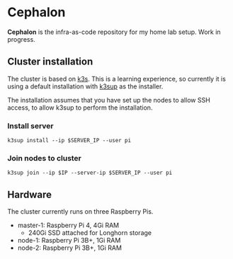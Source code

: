# Cephalon

**Cephalon** is the infra-as-code repository for my home lab setup. Work in progress.

## Cluster installation

The cluster is based on [k3s](https://k3s.io/). This is a learning experience, so currently it is using a default installation with [k3sup](https://github.com/alexellis/k3sup) as the installer.

The installation assumes that you have set up the nodes to allow SSH access, to allow k3sup to perform the installation.

### Install server

`k3sup install --ip $SERVER_IP --user pi`

### Join nodes to cluster

`k3sup join --ip $IP --server-ip $SERVER_IP --user pi`

## Hardware

The cluster currently runs on three Raspberry Pis.

- master-1: Raspberry Pi 4, 4Gi RAM
  - 240Gi SSD attached for Longhorn storage
- node-1: Raspberry Pi 3B+, 1Gi RAM
- node-2: Raspberry Pi 3B+, 1Gi RAM